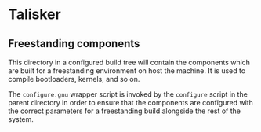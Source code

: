 # Talisker
## Freestanding components

This directory in a configured build tree will contain the components which
are built for a freestanding environment on host the machine. It is used
to compile bootloaders, kernels, and so on.

The `configure.gnu` wrapper script is invoked by the `configure` script
in the parent directory in order to ensure that the components are configured
with the correct parameters for a freestanding build alongside the rest
of the system.
